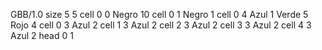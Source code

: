 <gs-board> GBB/1.0
size 5 5
cell 0 0 Negro 10
cell 0 1 Negro 1
cell 0 4 Azul 1 Verde 5 Rojo 4
cell 0 3 Azul 2
cell 1 3 Azul 2
cell 2 3 Azul 2
cell 3 3 Azul 2
cell 4 3 Azul 2 
head 0 1
 </gs-board>